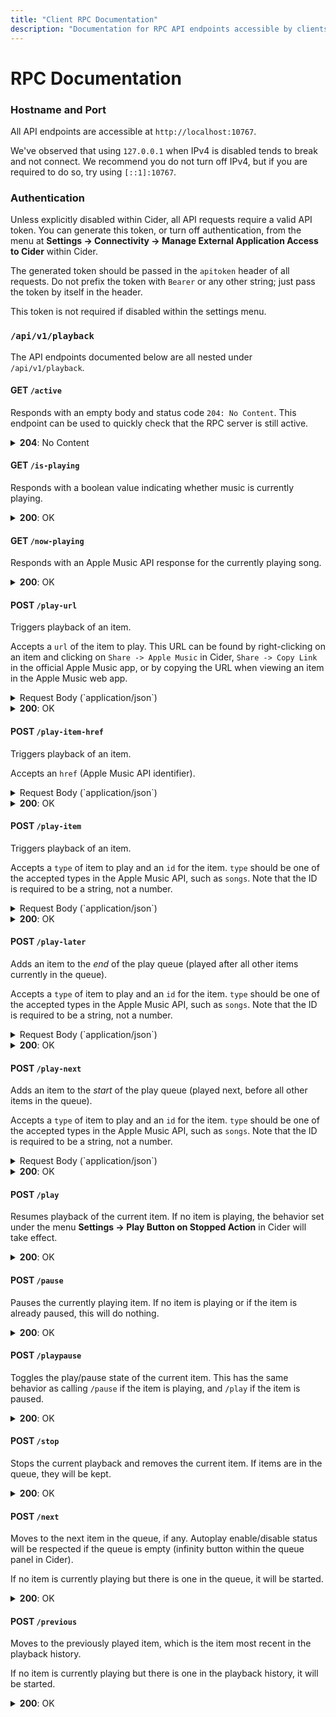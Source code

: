 ```yaml
---
title: "Client RPC Documentation"
description: "Documentation for RPC API endpoints accessible by clients external to Cider."
---
```


# RPC Documentation

### Hostname and Port

All API endpoints are accessible at `http://localhost:10767`.

We've observed that using `127.0.0.1` when IPv4 is disabled tends to break and not connect. We recommend you do not turn off IPv4, but if you are required to do so, try using `[::1]:10767`.

### Authentication

Unless explicitly disabled within Cider, all API requests require a valid API token. You can generate this token, or turn off authentication, from the menu at **Settings -> Connectivity -> Manage External Application Access to Cider** within Cider.

The generated token should be passed in the `apitoken` header of all requests. Do not prefix the token with `Bearer` or any other string; just pass the token by itself in the header.

This token is not required if disabled within the settings menu.

### `/api/v1/playback`

The API endpoints documented below are all nested under `/api/v1/playback`.

#### **GET** `/active`

Responds with an empty body and status code `204: No Content`. This endpoint can be used to quickly check that the RPC server is still active.

<details>
<summary><b>204</b>: No Content</summary>
<code>// No response body...</code>
</details>

#### **GET** `/is-playing`

Responds with a boolean value indicating whether music is currently playing.

<details>
<summary><b>200</b>: OK</summary>
<code>
<pre>{
  "status": "ok",
  "is_playing": true
}</pre>
</code>
</details>

#### **GET** `/now-playing`

Responds with an Apple Music API response for the currently playing song.

<details>
<summary><b>200</b>: OK</summary>
<code>
<pre>{
  "status": "ok",
  "info": {
    "albumName": "Skin",
    "hasTimeSyncedLyrics": true,
    "genreNames": [
      "Electronic"
    ],
    "trackNumber": 14,
    "durationInMillis": 193633,
    "releaseDate": "2016-05-27T12:00:00Z",
    "isVocalAttenuationAllowed": true,
    "isMasteredForItunes": false,
    "isrc": "AlligatorAUFF01600807",
    "artwork": {
      "width": 600,
      "height": 600,
      "url": "https://is1-ssl.mzstatic.com/image/thumb/Music116/v4/0e/d9/af/0ed9af7b-595d-6e9f-7b2e-c1113f4902f6/3555.jpg/640x640sr.jpg"
    },
    "audioLocale": "en-US",
    "url": "https://music.apple.com/ca/album/like-water-feat-mndr/1719860281?i=1719861213",
    "playParams": {
      "id": "1719861213",
      "kind": "song"
    },
    "discNumber": 1,
    "hasLyrics": true,
    "isAppleDigitalMaster": false,
    "audioTraits": [
      "atmos",
      "lossless",
      "lossy-stereo",
      "spatial"
    ],
    "name": "Like Water (feat. MNDR)",
    "previews": [
      {
        "url": "https://audio-ssl.itunes.apple.com/itunes-assets/AudioPreview116/v4/33/68/51/336851f3-f985-9948-a4dc-579c57b1f326/mzaf_16966411213881300046.plus.aac.ep.m4a"
      }
    ],
    "artistName": "Flume",
    "currentPlaybackTime": 2.066576,
    "remainingTime": 191.566424,
    "inFavorites": false,
    "inLibrary": false,
    "shuffleMode": 0,
    "repeatMode": 0
  }
}</pre>
</code>
</details>

#### **POST** `/play-url`

Triggers playback of an item.

Accepts a `url` of the item to play. This URL can be found by right-clicking on an item and clicking on `Share -> Apple Music` in Cider, `Share -> Copy Link` in the official Apple Music app, or by copying the URL when viewing an item in the Apple Music web app.

<details>
<summary>Request Body (`application/json`)</summary>
<code>
<pre>{
  "url": "https://music.apple.com/ca/album/like-water-feat-mndr/1719860281"
}</pre>
</code>
</details>

<details>
<summary><b>200</b>: OK</summary>
<code>
<pre>{
  "status": "ok"
}</pre>
</code>
</details>

#### **POST** `/play-item-href`

Triggers playback of an item.

Accepts an `href` (Apple Music API identifier).

<details>
<summary>Request Body (`application/json`)</summary>
<code>
<pre>{
  "href": "/v1/catalog/ca/songs/1719861213"
}</pre>
</code>
</details>

<details>
<summary><b>200</b>: OK</summary>
<code>
<pre>{
  "status": "ok"
}</pre>
</code>
</details>

#### **POST** `/play-item`

Triggers playback of an item.

Accepts a `type` of item to play and an `id` for the item. `type` should be one of the accepted types in the Apple Music API, such as `songs`. Note that the ID is required to be a string, not a number.

<details>
<summary>Request Body (`application/json`)</summary>
<code>
<pre>{
  "type": "songs",
  "id": "1719861213"
}</pre>
</code>
</details>

<details>
<summary><b>200</b>: OK</summary>
<code>
<pre>{
  "status": "ok"
}</pre>
</code>
</details>

#### **POST** `/play-later`

Adds an item to the _end_ of the play queue (played after all other items currently in the queue).

Accepts a `type` of item to play and an `id` for the item. `type` should be one of the accepted types in the Apple Music API, such as `songs`. Note that the ID is required to be a string, not a number.

<details>
<summary>Request Body (`application/json`)</summary>
<code>
<pre>{
  "type": "songs",
  "id": "1719861213"
}</pre>
</code>
</details>

<details>
<summary><b>200</b>: OK</summary>
<code>
<pre>{
  "status": "ok"
}</pre>
</code>
</details>

#### **POST** `/play-next`

Adds an item to the _start_ of the play queue (played next, before all other items in the queue).

Accepts a `type` of item to play and an `id` for the item. `type` should be one of the accepted types in the Apple Music API, such as `songs`. Note that the ID is required to be a string, not a number.

<details>
<summary>Request Body (`application/json`)</summary>
<code>
<pre>{
  "type": "songs",
  "id": "1719861213"
}</pre>
</code>
</details>

<details>
<summary><b>200</b>: OK</summary>
<code>
<pre>{
  "status": "ok"
}</pre>
</code>
</details>

#### **POST** `/play`

Resumes playback of the current item. If no item is playing, the behavior set under the menu **Settings -> Play Button on Stopped Action** in Cider will take effect.

<details>
<summary><b>200</b>: OK</summary>
<code>
<pre>{
  "status": "ok"
}</pre>
</code>
</details>

#### **POST** `/pause`

Pauses the currently playing item. If no item is playing or if the item is already paused, this will do nothing.

<details>
<summary><b>200</b>: OK</summary>
<code>
<pre>{
  "status": "ok"
}</pre>
</code>
</details>

#### **POST** `/playpause`

Toggles the play/pause state of the current item. This has the same behavior as calling `/pause` if the item is playing, and `/play` if the item is paused.

<details>
<summary><b>200</b>: OK</summary>
<code>
<pre>{
  "status": "ok"
}</pre>
</code>
</details>

#### **POST** `/stop`

Stops the current playback and removes the current item. If items are in the queue, they will be kept.

<details>
<summary><b>200</b>: OK</summary>
<code>
<pre>{
  "status": "ok"
}</pre>
</code>
</details>

#### **POST** `/next`

Moves to the next item in the queue, if any. Autoplay enable/disable status will be respected if the queue is empty (infinity button within the queue panel in Cider).

If no item is currently playing but there is one in the queue, it will be started.

<details>
<summary><b>200</b>: OK</summary>
<code>
<pre>{
  "status": "ok"
}</pre>
</code>
</details>

#### **POST** `/previous`

Moves to the previously played item, which is the item most recent in the playback history.

If no item is currently playing but there is one in the playback history, it will be started.

<details>
<summary><b>200</b>: OK</summary>
<code>
<pre>{
  "status": "ok"
}</pre>
</code>

#### **GET** `/queue`

Gets the current queue as a list of Apple Music response objects. Note that this also includes part of the history and the currently playing track.

<details>
<summary><b>200</b>: OK</summary>
<code>
<pre>[
  {
    "id": "1440559604",
    "type": "song",
    "assetURL": "https://aod-ssl.itunes.apple.com/itunes-assets/Music116/v4/28/7d/75/287d75f0-ec98-845f-377e-57a5c2c8d0c4/mzaf_A1440559604.rphq.aac.wa.m3u8",
    "hlsMetadata": {},
    "flavor": "28:ctrp256",
    "attributes": {
      "albumName": "Bright Lights (Deluxe Version)",
      "hasTimeSyncedLyrics": true,
      "genreNames": [
        "Pop"
      ],
      "trackNumber": 11,
      "durationInMillis": 210634,
      "releaseDate": "2010-02-26T12:00:00Z",
      "isVocalAttenuationAllowed": true,
      "isMasteredForItunes": false,
      "isrc": "UniversalGBUM71028043",
      "artwork": {
        "width": 600,
        "height": 600,
        "url": "https://is1-ssl.mzstatic.com/image/thumb/Music123/v4/e4/53/c8/e453c827-3858-d5c2-e2a2-1b85d772b0ba/10UMGIM30297.rgb.jpg/640x640sr.jpg"
      },
      "composerName": "Ellie Goulding, Richard Stannard & Ash Howes",
      "audioLocale": "en-US",
      "playParams": {
        "id": "1440559604",
        "kind": "song"
      },
      "url": "https://music.apple.com/ca/album/lights-single-version/1440559376?i=1440559604",
      "discNumber": 1,
      "isAppleDigitalMaster": false,
      "hasLyrics": true,
      "audioTraits": [
        "lossless",
        "lossy-stereo"
      ],
      "name": "Lights (Single Version)",
      "previews": [
        {
          "url": "https://audio-ssl.itunes.apple.com/itunes-assets/AudioPreview126/v4/09/97/f4/0997f41b-abf7-bae9-6059-1637b6a12f6c/mzaf_4696029188384744065.plus.aac.ep.m4a"
        }
      ],
      "artistName": "Ellie Goulding",
      "currentPlaybackTime": 48.994104,
      "remainingTime": 161.639896
    },
    "playbackType": 3,
    "_container": {
      "id": "ra.cp-1055074639",
      "type": "stations",
      "href": "/v1/catalog/ca/stations/ra.cp-1055074639",
      "attributes": {
        "requiresSubscription": true,
        "isLive": false,
        "kind": "songSeeded",
        "radioUrl": "itsradio://music.apple.com/ca/station/ra.cp-1055074639",
        "mediaKind": "audio",
        "name": "Unstoppable Station",
        "artwork": {
          "width": 1500,
          "url": "https://is1-ssl.mzstatic.com/image/thumb/Music115/v4/bc/13/27/bc13275c-8b26-802d-771b-d15ae00fb530/mzm.hvpwjsvi.jpg/{w}x{h}AM.RSSB02.jpg",
          "height": 1500,
          "textColor3": "bda69d",
          "textColor2": "e8c4aa",
          "textColor4": "bca08b",
          "textColor1": "eaccc1",
          "bgColor": "0c0e0d",
          "hasP3": false
        },
        "url": "https://music.apple.com/ca/station/unstoppable-station/ra.cp-1055074639",
        "playParams": {
          "id": "ra.cp-1055074639",
          "kind": "radioStation",
          "format": "tracks",
          "stationHash": "CgkIARoFz9KM9wMQBQ",
          "hasDrm": false,
          "mediaType": 0
        }
      },
      "name": "now_playing"
    },
    "_context": {
      "featureName": "now_playing"
    },
    "_state": {
      "current": 2
    },
    "_songId": "1440559604",
    "assets": [
      {
        "flavor": "30:cbcp256",
        "URL": "https://aod-ssl.itunes.apple.com/itunes-assets/Music116/v4/28/7d/75/287d75f0-ec98-845f-377e-57a5c2c8d0c4/mzaf_A1440559604.cphq.aac.wa.m3u8",
        "downloadKey": "",
        "artworkURL": "https://is1-ssl.mzstatic.com/image/thumb/Music123/v4/e4/53/c8/e453c827-3858-d5c2-e2a2-1b85d772b0ba/10UMGIM30297.rgb.jpg/600x600bb.jpg",
        "file-size": 2228,
        "md5": "151e9fe6106256ef388a4b11dae4a672",
        "chunks": {
          "chunkSize": 0,
          "hashes": []
        },
        "metadata": {
          "composerId": "20844291",
          "genreId": 14,
          "copyright": "℗ 2010 Polydor Ltd. (UK)",
          "year": 2010,
          "sort-artist": "Ellie Goulding",
          "isMasteredForItunes": false,
          "vendorId": 2115541,
          "artistId": "338264227",
          "duration": 210634,
          "discNumber": 1,
          "itemName": "Lights (Single Version)",
          "trackCount": 30,
          "xid": "Universal:isrc:GBUM71028043",
          "bitRate": 256,
          "fileExtension": "m4p",
          "sort-album": "Bright Lights (Deluxe Version)",
          "genre": "Pop",
          "rank": 11,
          "sort-name": "Lights (Single Version)",
          "playlistId": "1440559376",
          "sort-composer": "Ellie Goulding, Richard Stannard & Ash Howes",
          "comments": "(Single Version)",
          "trackNumber": 11,
          "releaseDate": "2010-02-26T12:00:00Z",
          "kind": "song",
          "playlistArtistName": "Ellie Goulding",
          "gapless": false,
          "composerName": "Ellie Goulding, Richard Stannard & Ash Howes",
          "discCount": 1,
          "sampleRate": 44100,
          "playlistName": "Bright Lights (Deluxe Version)",
          "explicit": 0,
          "itemId": "1440559604",
          "s": 143455,
          "compilation": false,
          "artistName": "Ellie Goulding"
        }
      },
      {
        "flavor": "28:ctrp256",
        "URL": "https://aod-ssl.itunes.apple.com/itunes-assets/Music116/v4/28/7d/75/287d75f0-ec98-845f-377e-57a5c2c8d0c4/mzaf_A1440559604.rphq.aac.wa.m3u8",
        "downloadKey": "",
        "artworkURL": "https://is1-ssl.mzstatic.com/image/thumb/Music123/v4/e4/53/c8/e453c827-3858-d5c2-e2a2-1b85d772b0ba/10UMGIM30297.rgb.jpg/600x600bb.jpg",
        "file-size": 2104,
        "md5": "b577b5dd0cd5eef7aabce0b4f52fb7f9",
        "chunks": {
          "chunkSize": 0,
          "hashes": []
        },
        "metadata": {
          "composerId": "20844291",
          "genreId": 14,
          "copyright": "℗ 2010 Polydor Ltd. (UK)",
          "year": 2010,
          "sort-artist": "Ellie Goulding",
          "isMasteredForItunes": false,
          "vendorId": 2115541,
          "artistId": "338264227",
          "duration": 210634,
          "discNumber": 1,
          "itemName": "Lights (Single Version)",
          "trackCount": 30,
          "xid": "Universal:isrc:GBUM71028043",
          "bitRate": 256,
          "fileExtension": "m4p",
          "sort-album": "Bright Lights (Deluxe Version)",
          "genre": "Pop",
          "rank": 11,
          "sort-name": "Lights (Single Version)",
          "playlistId": "1440559376",
          "sort-composer": "Ellie Goulding, Richard Stannard & Ash Howes",
          "comments": "(Single Version)",
          "trackNumber": 11,
          "releaseDate": "2010-02-26T12:00:00Z",
          "kind": "song",
          "playlistArtistName": "Ellie Goulding",
          "gapless": false,
          "composerName": "Ellie Goulding, Richard Stannard & Ash Howes",
          "discCount": 1,
          "sampleRate": 44100,
          "playlistName": "Bright Lights (Deluxe Version)",
          "explicit": 0,
          "itemId": "1440559604",
          "s": 143455,
          "compilation": false,
          "artistName": "Ellie Goulding"
        },
        "previewURL": "https://audio-ssl.itunes.apple.com/itunes-assets/AudioPreview126/v4/09/97/f4/0997f41b-abf7-bae9-6059-1637b6a12f6c/mzaf_4696029188384744065.plus.aac.ep.m4a"
      },
      {
        "flavor": "37:ibhp256",
        "URL": "https://aod-ssl.itunes.apple.com/itunes-assets/Music116/v4/28/7d/75/287d75f0-ec98-845f-377e-57a5c2c8d0c4/mzaf_A1440559604.iphq.aac.wa.m3u8",
        "downloadKey": "",
        "artworkURL": "https://is1-ssl.mzstatic.com/image/thumb/Music123/v4/e4/53/c8/e453c827-3858-d5c2-e2a2-1b85d772b0ba/10UMGIM30297.rgb.jpg/600x600bb.jpg",
        "file-size": 2296,
        "md5": "d54100817096454cb074de4daf3ce322",
        "chunks": {
          "chunkSize": 0,
          "hashes": []
        },
        "metadata": {
          "composerId": "20844291",
          "genreId": 14,
          "copyright": "℗ 2010 Polydor Ltd. (UK)",
          "year": 2010,
          "sort-artist": "Ellie Goulding",
          "isMasteredForItunes": false,
          "vendorId": 2115541,
          "artistId": "338264227",
          "duration": 210634,
          "discNumber": 1,
          "itemName": "Lights (Single Version)",
          "trackCount": 30,
          "xid": "Universal:isrc:GBUM71028043",
          "bitRate": 256,
          "fileExtension": "m4p",
          "sort-album": "Bright Lights (Deluxe Version)",
          "genre": "Pop",
          "rank": 11,
          "sort-name": "Lights (Single Version)",
          "playlistId": "1440559376",
          "sort-composer": "Ellie Goulding, Richard Stannard & Ash Howes",
          "comments": "(Single Version)",
          "trackNumber": 11,
          "releaseDate": "2010-02-26T12:00:00Z",
          "kind": "song",
          "playlistArtistName": "Ellie Goulding",
          "gapless": false,
          "composerName": "Ellie Goulding, Richard Stannard & Ash Howes",
          "discCount": 1,
          "sampleRate": 44100,
          "playlistName": "Bright Lights (Deluxe Version)",
          "explicit": 0,
          "itemId": "1440559604",
          "s": 143455,
          "compilation": false,
          "artistName": "Ellie Goulding"
        }
      }
    ],
    "keyURLs": {
      "hls-key-cert-url": "https://s.mzstatic.com/skdtool_2021_certbundle.bin",
      "hls-key-server-url": "https://play.itunes.apple.com/WebObjects/MZPlay.woa/wa/acquireWebPlaybackLicense",
      "widevine-cert-url": "https://play.itunes.apple.com/WebObjects/MZPlay.woa/wa/widevineCert"
    }
  },
  // ...more items of the same format...
]</pre>
</code>
</details>

#### **POST** `/queue`

Not currently functional.

#### **POST** `/queue/move-to-position`

Moves an item in the queue from the `startIndex` to the `destinationIndex`. Optionally returns the queue if passed `returnQueue`.

Note that the index is 1-indexed (starts at 1, not 0). Also note that the queue contains some items that are from the history, so the items visible in the Up Next view in Cider may start at a number higher than 1.

<details>
<summary>Request Body (`application/json`)</summary>
<code>
<pre>{
  "startIndex": 0,
  "destinationIndex": 1,
  "returnQueue": false
}</pre>
</code>

<details>
<summary><b>200</b>: OK</summary>
<code>
<pre>{
  "status": "ok"
}</pre>
</code>
</details>

#### **POST** `/queue/remove-by-index`

Removes an item from the queue by its `index`

Note that the index is 1-indexed (starts at 1, not 0). Also note that the queue contains some items that are from the history, so the items visible in the Up Next view in Cider may start at a number higher than 1.

<details>
<summary>Request Body (`application/json`)</summary>
<code>
<pre>{
  "index": 0
}</pre>
</code>
</details>

#### **POST** `/queue/clear-queue`

Clears the queue of all items.

<details>
<summary><b>200</b>: OK</summary>
<code>
<pre>{
  "status": "ok"
}</pre>
</code>
</details>

#### **POST** `/seek`

Seeks to a given offset, in seconds, in the currently playing item.

Accepts a `position` in seconds to seek to. Note that `/now-playing` returns a timestamp in milliseconds via the `durationInMillis` key, which should be divided by 1000 to get the duration in seconds.

<details>
<summary>Request Body (`application/json`)</summary>
<code>
<pre>{
  "position": 30
}</pre>
</code>

<details>
<summary><b>204</b>: No Content</summary>
```json
// No Response Body...
```
</details>

#### **GET** `/volume`

Gets the current playback volume as a number between `0` (muted) and `1` (full volume).

<details>
<summary><b>200</b>: OK</summary>
<code>
<pre>{
  "status": "ok",
  "volume": 0.5
}</pre>
</code>
</details>

#### **POST** `/volume`

Sets the current playback volume to a number between `0` (muted) and `1` (full volume).

Accepts a `volume` as a number between `0` and `1`.

<details>
<summary>Request Body (`application/json`)</summary>
<code>
<pre>{
  "volume": 0.5
}</pre>
</code>
</details>

<details>
<summary><b>200</b>: OK</summary>
<code>
<pre>{
  "status": "ok"
}</pre>
</code>
</details>

#### **POST** `/add-to-library`

Adds the currently playing item to the user's library. No effect if already in library.

<details>
<summary><b>200</b>: OK</summary>
<code>
<pre>{
  "status": "ok"
}</pre>
</code>
</details>

#### **POST** `/set-rating`

Adds a rating to the currently playing item. Rating is `-1` for dislike, `1` for like, and `0` for unset.

Accepts a `rating` as a number between `-1` and `1`.

<details>
<summary>Request Body (`application/json`)</summary>
<code>
<pre>{
  "rating": 1
}</pre>
</code>
</details>

<details>
<summary><b>200</b>: OK</summary>
<code>
<pre>{
  "status": "ok"
}</pre>
</code>
</details>

#### **GET** `/repeat-mode`

Gets the current repeat mode as a number. `0` is off, `1` is "repeat this song", and `2` is "repeat".

<details>
<summary><b>200</b>: OK</summary>
<code>
<pre>{
  "status": "ok",
  "value": 0
}</pre>
</code>
</details>

#### **POST** `/toggle-repeat`

Toggles repeat between "repeat this song", "repeat", and "off".

Note that this method doesn't take the mode to set, just changes to the next mode in the cycle **repeat this song -> repeat -> off**.

<details>
<summary><b>200</b>: OK</summary>
<code>
<pre>{
  "status": "ok"
}</pre>
</code>
</details>

#### **GET** `/shuffle-mode`

Gets the current shuffle mode as a number. `0` is off and `1` is on.

<details>
<summary><b>200</b>: OK</summary>
<code>
<pre>{
  "status": "ok",
  "value": 0
}</pre>
</code>
</details>

#### **POST** `/toggle-shuffle`

Toggles shuffle between "off" and "on".

<details>
<summary><b>200</b>: OK</summary>
<code>
<pre>{
  "status": "ok"
}</pre>
</code>
</details>

### **GET** `/autoplay`

Gets the current autoplay status as a boolean. `true` is on and `false` is off.

<details>
<summary><b>200</b>: OK</summary>
<code>
<pre>{
  "status": "ok",
  "value": true
}</pre>
</code>
</details>

#### **POST** `/toggle-autoplay`

Toggles autoplay between "off" and "on".

<details>
<summary><b>200</b>: OK</summary>
<code>
<pre>{
  "status": "ok"
}</pre>
</code>
</details>

### `/api/v1/amapi`

The API endpoints documented below are all nested under `/api/v1/amapi`. These API endpoints are generally for more advanced use-cases than the above endpoints, and pass through the raw Apple Music API responses directly with no translation.

#### **POST** `/run-v3`

Makes a request to the given `path` on the Apple Music API and returns the response.

<details>
<summary>Request Body (`application/json`)</summary>
<code>
<pre>{
  "path": "/v1/catalog/ca/search?{very long query string}"
}</pre>
</code>
</details>

<details>
<summary><b>200</b>: OK</summary>
<code>
<pre>{
  "data": {
	// Direct Apple Music API response
  }
}</pre>
</code>
</details>

### `/api/v1/lyrics`

The API endpoint documented below is nested under `/api/v1/lyrics`.

#### **GET** `/:id`

Gets lyrics for the given song ID. Currently non-functional but on track to be fixed soon.

<details>
<summary><b>200</b>: OK</summary>
<code>
// Currently omitted until endpoint is fully functional
</code>
</details>
